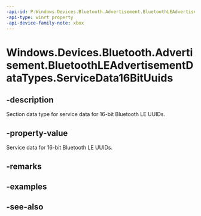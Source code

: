 ```yaml
---
-api-id: P:Windows.Devices.Bluetooth.Advertisement.BluetoothLEAdvertisementDataTypes.ServiceData16BitUuids
-api-type: winrt property
-api-device-family-note: xbox
---
```


<!-- Property syntax
public byte ServiceData16BitUuids { get; }
-->

# Windows.Devices.Bluetooth.Advertisement.BluetoothLEAdvertisementDataTypes.ServiceData16BitUuids

## -description
Section data type for service data for 16-bit Bluetooth LE UUIDs.

## -property-value
Service data for 16-bit Bluetooth LE UUIDs.

## -remarks

## -examples

## -see-also
